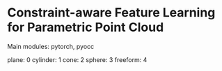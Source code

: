 # Constraint-aware Feature Learning for Parametric Point Cloud
Main modules: pytorch, pyocc


plane: 0
cylinder: 1
cone: 2
sphere: 3
freeform: 4



